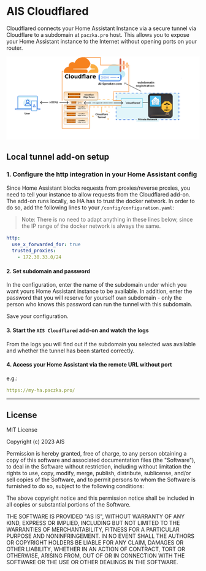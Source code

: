 # AIS Cloudflared

Cloudflared connects your Home Assistant Instance via a secure tunnel via Cloudflare
to a subdomain at `paczka.pro` host. This allows you to expose your Home
Assistant instance to the Internet without opening ports on your router.

![ais tunnel](https://raw.githubusercontent.com/sviete/ais-ha-addon-cloudflared/main/docs/images/ais-tunnel.png)

## Local tunnel add-on setup

### 1. Configure the http integration in your Home Assistant config

Since Home Assistant blocks requests from proxies/reverse proxies, you need to tell
your instance to allow requests from the Cloudflared add-on. The add-on runs
locally, so HA has to trust the docker network. In order to do so, add the
following lines to your ``/config/configuration.yaml``:

>Note: There is no need to adapt anything in these lines below,
since the IP range of the docker network is always the same.

```yaml
http:
  use_x_forwarded_for: true
  trusted_proxies:
    - 172.30.33.0/24
```

#### 2. Set subdomain and password

In the configuration, enter the name of the subdomain under which you want yours
Home Assistant instance to be available. In addition, enter the password that
you will reserve for yourself own subdomain - only the person who knows this
password can run the tunnel with this subdomain.

Save your configuration.

#### 3. Start the `AIS Cloudflared` add-on and watch the logs

From the logs you will find out if the subdomain you selected was available and whether
the tunnel has been started correctly.

#### 4. Access your Home Assistant via the remote URL without port

e.g.:

```yaml
https://my-ha.paczka.pro/
```

---

## License

MIT License

Copyright (c) 2023 AIS

Permission is hereby granted, free of charge, to any person obtaining a copy
of this software and associated documentation files (the "Software"), to deal
in the Software without restriction, including without limitation the rights
to use, copy, modify, merge, publish, distribute, sublicense, and/or sell
copies of the Software, and to permit persons to whom the Software is
furnished to do so, subject to the following conditions:

The above copyright notice and this permission notice shall be included in all
copies or substantial portions of the Software.

THE SOFTWARE IS PROVIDED "AS IS", WITHOUT WARRANTY OF ANY KIND, EXPRESS OR
IMPLIED, INCLUDING BUT NOT LIMITED TO THE WARRANTIES OF MERCHANTABILITY,
FITNESS FOR A PARTICULAR PURPOSE AND NONINFRINGEMENT. IN NO EVENT SHALL THE
AUTHORS OR COPYRIGHT HOLDERS BE LIABLE FOR ANY CLAIM, DAMAGES OR OTHER
LIABILITY, WHETHER IN AN ACTION OF CONTRACT, TORT OR OTHERWISE, ARISING FROM,
OUT OF OR IN CONNECTION WITH THE SOFTWARE OR THE USE OR OTHER DEALINGS IN THE
SOFTWARE.
